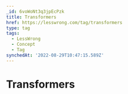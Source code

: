 ```yaml
---
_id: 6voWoNt3q3jpEcPzk
title: Transformers
href: https://lesswrong.com/tag/transformers
type: tag
tags:
  - LessWrong
  - Concept
  - Tag
synchedAt: '2022-08-29T10:47:15.589Z'
---
```

# Transformers

